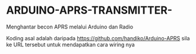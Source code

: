 # ARDUINO-APRS-TRANSMITTER-
Menghantar becon APRS melalui Arduino dan Radio 

Koding asal adalah daripada https://github.com/handiko/Arduino-APRS sila ke URL tersebut untuk mendapatkan cara wiring nya
